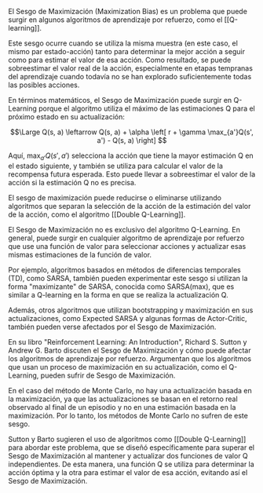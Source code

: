 
El Sesgo de Maximización (Maximization Bias) es un problema que puede surgir en algunos algoritmos de aprendizaje por refuerzo, como el [[Q-learning]]. 

Este sesgo ocurre cuando se utiliza la misma muestra (en este caso, el mismo par estado-acción) tanto para determinar la mejor acción a seguir como para estimar el valor de esa acción. Como resultado, se puede sobreestimar el valor real de la acción, especialmente en etapas tempranas del aprendizaje cuando todavía no se han explorado suficientemente todas las posibles acciones.

En términos matemáticos, el Sesgo de Maximización puede surgir en Q-Learning porque el algoritmo utiliza el máximo de las estimaciones Q para el próximo estado en su actualización:

$$\Large
Q(s, a) \leftarrow Q(s, a) + \alpha \left[ r + \gamma \max_{a'}Q(s', a') - Q(s, a) \right]
$$

Aquí, $\max_{a'}Q(s', a')$ selecciona la acción que tiene la mayor estimación Q en el estado siguiente, y también se utiliza para calcular el valor de la recompensa futura esperada. Esto puede llevar a sobreestimar el valor de la acción si la estimación Q no es precisa.

El sesgo de maximización puede reducirse o eliminarse utilizando algoritmos que separan la selección de la acción de la estimación del valor de la acción, como el algoritmo [[Double Q-Learning]].

El Sesgo de Maximización no es exclusivo del algoritmo Q-Learning. En general, puede surgir en cualquier algoritmo de aprendizaje por refuerzo que use una función de valor para seleccionar acciones y actualizar esas mismas estimaciones de la función de valor.

Por ejemplo, algoritmos basados en métodos de diferencias temporales (TD), como SARSA, también pueden experimentar este sesgo si utilizan la forma "maximizante" de SARSA, conocida como SARSA(max), que es similar a Q-learning en la forma en que se realiza la actualización Q.

Además, otros algoritmos que utilizan bootstrapping y maximización en sus actualizaciones, como Expected SARSA y algunas formas de Actor-Critic, también pueden verse afectados por el Sesgo de Maximización.

En su libro "Reinforcement Learning: An Introduction", Richard S. Sutton y Andrew G. Barto discuten el Sesgo de Maximización y cómo puede afectar los algoritmos de aprendizaje por refuerzo. Argumentan que los algoritmos que usan un proceso de maximización en su actualización, como el Q-Learning, pueden sufrir de Sesgo de Maximización. 

En el caso del método de Monte Carlo, no hay una actualización basada en la maximización, ya que las actualizaciones se basan en el retorno real observado al final de un episodio y no en una estimación basada en la maximización. Por lo tanto, los métodos de Monte Carlo no sufren de este sesgo.

Sutton y Barto sugieren el uso de algoritmos como [[Double Q-Learning]] para abordar este problema, que se diseñó específicamente para superar el Sesgo de Maximización al mantener y actualizar dos funciones de valor Q independientes. De esta manera, una función Q se utiliza para determinar la acción óptima y la otra para estimar el valor de esa acción, evitando así el Sesgo de Maximización.

